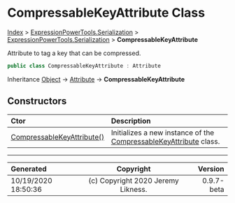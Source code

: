 ﻿# CompressableKeyAttribute Class

[Index](../index.md) > [ExpressionPowerTools.Serialization](ExpressionPowerTools.Serialization.a.md) > [ExpressionPowerTools.Serialization](ExpressionPowerTools.Serialization.n.md) > **CompressableKeyAttribute**

Attribute to tag a key that can be compressed.

```csharp
public class CompressableKeyAttribute : Attribute
```

Inheritance [Object](https://docs.microsoft.com/dotnet/api/system.object) → [Attribute](https://docs.microsoft.com/dotnet/api/system.attribute) → **CompressableKeyAttribute**

## Constructors

| Ctor | Description |
| :-- | :-- |
| [CompressableKeyAttribute()](ExpressionPowerTools.Serialization.CompressableKeyAttribute.ctor.md#compressablekeyattribute) | Initializes a new instance of the [CompressableKeyAttribute](ExpressionPowerTools.Serialization.CompressableKeyAttribute.cs.md) class. |

---

| Generated | Copyright | Version |
| :-- | :-: | --: |
| 10/19/2020 18:50:36 | (c) Copyright 2020 Jeremy Likness. | 0.9.7-beta |
